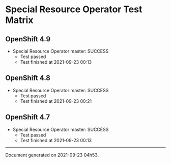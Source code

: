 
Special Resource Operator Test Matrix
=====================================

OpenShift 4.9
-------------


* Special Resource Operator master: SUCCESS
  - Test passed
  - Test finished at 2021-09-23 00:13

OpenShift 4.8
-------------


* Special Resource Operator master: SUCCESS
  - Test passed
  - Test finished at 2021-09-23 00:21

OpenShift 4.7
-------------


* Special Resource Operator master: SUCCESS
  - Test passed
  - Test finished at 2021-09-23 00:13


---
Document generated on 2021-09-23 04h53.
